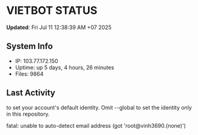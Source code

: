 # VIETBOT STATUS
**Updated**: Fri Jul 11 12:38:39 AM +07 2025

## System Info
- IP: 103.77.172.150
- Uptime: up 5 days, 4 hours, 26 minutes
- Files: 9864

## Last Activity

to set your account's default identity.
Omit --global to set the identity only in this repository.

fatal: unable to auto-detect email address (got 'root@vinh3690.(none)')
